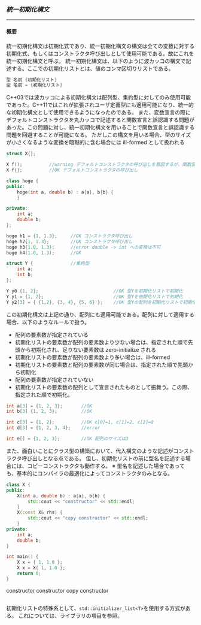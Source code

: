 ### *統一初期化構文*
---
#### 概要
統一初期化構文は初期化式であり、統一初期化構文の構文は全ての変数に対する初期化式、もしくはコンストラクタ呼び出しとして使用可能である。故にこれを統一初期化構文と呼ぶ。
統一初期化構文は、以下のように波カッコの構文で記述する。ここでの初期化リストとは、値のコンマ区切りリストである。

```c++
型 名前 {初期化リスト}
型 名前 = {初期化リスト}
```

C++03では波カッコによる初期化構文は配列型、集約型に対してのみ使用可能であった。C++11ではこれが拡張されユーザ定義型にも適用可能になり、統一的な初期化構文として使用できるようになったのである。
また、変数宣言の際にデフォルトコンストラクタを丸カッコで記述すると関数宣言と誤認識する問題があった。この問題に対し、統一初期化構文を用いることで関数宣言と誤認識する問題を回避することが可能になる。
ただしこの構文を用いる場合、型のサイズが小さくなるような変換を暗黙的に含む場合には ill-formed として扱われる



```c++
struct X{};

X f();          //warning デフォルトコンストラクタの呼び出しを意図するが、関数宣言として解釈。
X f{};          //OK デフォルトコンストラクタの呼び出し

class hoge {
public:
    hoge(int a, double b) : a{a}, b{b} {
    }

private:
    int a;
    double b;
};

hoge h1 = {1, 1.3};     //OK コンストラクタ呼び出し
hoge h2{1, 1.3};        //OK コンストラクタ呼び出し
hoge h3{1.0, 1.3};      //error double -> int への変換は不可
hoge h4(1.0, 1.3);      //OK

struct Y {              //集約型
    int a;
    int b;
};

Y y0 {1, 2};                            //OK 型Yを初期化リストで初期化
Y y1 = {1, 2};                          //OK 型Yを初期化リストで初期化
Y y2[3] = { {1,2}, {3, 4}, {5, 6} };    //OK 型Yの配列を初期化リストで初期化
```

この初期化構文は上記の通り、配列にも適用可能である。配列に対して適用する場合、以下のようなルールで扱う。
 * 配列の要素数が指定されている
  * 初期化リストの要素数が配列の要素数より少ない場合は、指定された順で先頭から初期化され、足りない要素数は zero-initialize される
  * 初期化リストの要素数が配列の要素数より多い場合は、ill-formed
  * 初期化リストの要素数と配列の要素数が同じ場合は、指定された順で先頭から初期化
 * 配列の要素数が指定されていない
  * 初期化リストの要素数の配列として宣言されたものとして振舞う。この際、指定された順で初期化。

```c++
int a[3] = {1, 2, 3};       //OK
int b[3] {1, 2, 3};         //OK

int c[3] = {1, 2};          //OK c[0]=1, c[1]=2, c[2]=0
int d[3] = {1, 2, 3, 4};    //error

int e[] = {1, 2, 3};        //OK 配列のサイズは3
```

また、面白いことにクラス型の構築において、代入構文のような記述がコンストラクタ呼び出しとなる点である。
但し、初期化リストの前に型名を記述する場合には、コピーコンストラクタも動作する。
※ 型名を記述した場合であっても、基本的にコンパイラの最適化によってコンストラクタのみとなる。

```c++
class X {
public:
    X(int a, double b) : a{a}, b{b} {
        std::cout << "constructor" << std::endl;
    }
    X(const X& rhs) {
        std::cout << "copy constructor" << std::endl;
    }
private:
    int a;
    double b;
}

int main() {
    X x = { 1, 1.0 };
    X x = X{ 1, 1.0 };
    return 0;
}
```
constructor
constructor
copy constructor
```
```


初期化リストの特殊系として、`std::initializer_list<T>`を使用する方式がある。
これについては、ライブラリの項目を参照。
